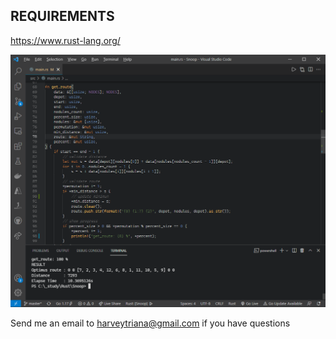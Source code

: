 ## REQUIREMENTS

https://www.rust-lang.org/

![Rust + Visual Studio Code](https://github.com/harveytriana/TspApproach/blob/master/Rust/vscode_rust.png)

Send me an email to harveytriana@gmail.com if you have questions




